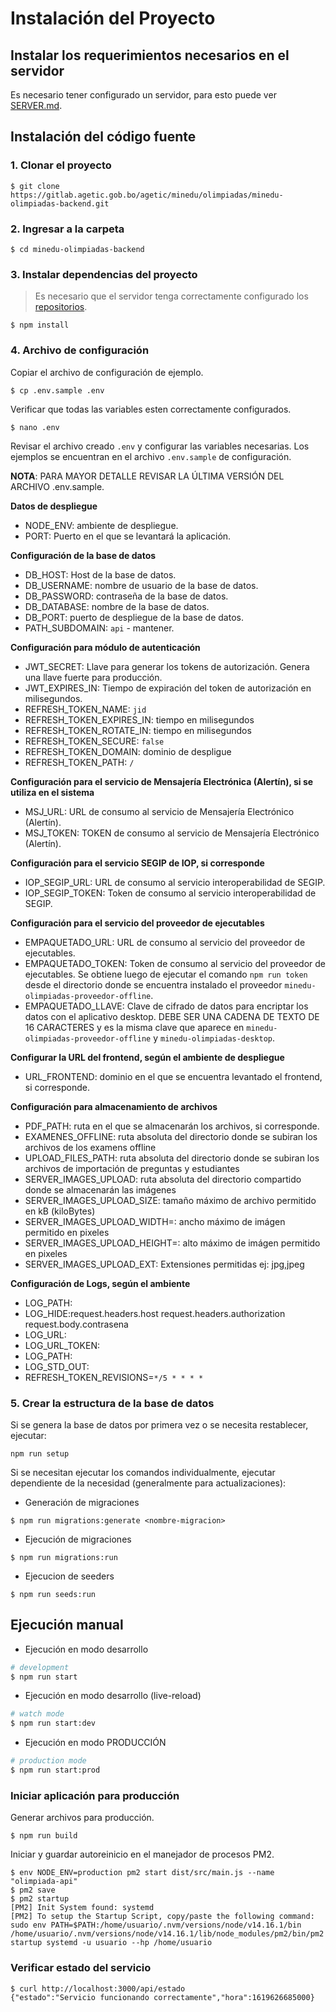 # Instalación del Proyecto

## Instalar los requerimientos necesarios en el servidor

Es necesario tener configurado un servidor, para esto puede ver [SERVER.md](SERVER.md).

## Instalación del código fuente

### 1. Clonar el proyecto

```
$ git clone https://gitlab.agetic.gob.bo/agetic/minedu/olimpiadas/minedu-olimpiadas-backend.git
```

### 2. Ingresar a la carpeta

```
$ cd minedu-olimpiadas-backend
```

### 3. Instalar dependencias del proyecto

> Es necesario que el servidor tenga correctamente configurado los [repositorios](http://repositorio.agetic.gob.bo/).

```
$ npm install
```

### 4. Archivo de configuración

Copiar el archivo de configuración de ejemplo.

```
$ cp .env.sample .env
```

Verificar que todas las variables esten correctamente configurados.

```
$ nano .env
```

Revisar el archivo creado `.env` y configurar las variables necesarias. Los ejemplos se encuentran en el archivo `.env.sample` de configuración.

**NOTA**: PARA MAYOR DETALLE REVISAR LA ÚLTIMA VERSIÓN DEL ARCHIVO .env.sample.

**Datos de despliegue**
- NODE_ENV: ambiente de despliegue.
- PORT: Puerto en el que se levantará la aplicación.

**Configuración de la base de datos**
- DB_HOST: Host de la base de datos.
- DB_USERNAME: nombre de usuario de la base de datos.
- DB_PASSWORD: contraseña de la base de datos.
- DB_DATABASE: nombre de la base de datos.
- DB_PORT: puerto de despliegue de la base de datos.
- PATH_SUBDOMAIN: `api` - mantener.

**Configuración para módulo de autenticación**
- JWT_SECRET: Llave para generar los tokens de autorización. Genera una llave fuerte para producción.
- JWT_EXPIRES_IN: Tiempo de expiración del token de autorización en milisegundos.
- REFRESH_TOKEN_NAME: `jid`
- REFRESH_TOKEN_EXPIRES_IN: tiempo en milisegundos
- REFRESH_TOKEN_ROTATE_IN: tiempo en milisegundos
- REFRESH_TOKEN_SECURE: `false`
- REFRESH_TOKEN_DOMAIN: dominio de despligue
- REFRESH_TOKEN_PATH: `/`

**Configuración para el servicio de Mensajería Electrónica (Alertín), si se utiliza en el sistema**
- MSJ_URL: URL de consumo al servicio de Mensajería Electrónico (Alertín).
- MSJ_TOKEN: TOKEN de consumo al servicio de Mensajería Electrónico (Alertín).

**Configuración para el servicio SEGIP de IOP, si corresponde**
- IOP_SEGIP_URL: URL de consumo al servicio interoperabilidad de SEGIP.
- IOP_SEGIP_TOKEN: Token de consumo al servicio interoperabilidad de SEGIP.

**Configuración para el servicio del proveedor de ejecutables**
- EMPAQUETADO_URL: URL de consumo al servicio del proveedor de ejecutables.
- EMPAQUETADO_TOKEN: Token de consumo al servicio del proveedor de ejecutables.
  Se obtiene luego de ejecutar el comando `npm run token` desde el directorio donde se encuentra instalado el proveedor `minedu-olimpiadas-proveedor-offline`.
- EMPAQUETADO_LLAVE: Clave de cifrado de datos para encriptar los datos con el aplicativo desktop.
  DEBE SER UNA CADENA DE TEXTO DE 16 CARACTERES y es la misma clave que aparece en `minedu-olimpiadas-proveedor-offline` y `minedu-olimpiadas-desktop`.

**Configurar la URL del frontend, según el ambiente de despliegue**
- URL_FRONTEND: dominio en el que se encuentra levantado el frontend, si corresponde.

**Configuración para almacenamiento de archivos**
- PDF_PATH: ruta en el que se almacenarán los archivos, si corresponde.
- EXAMENES_OFFLINE: ruta absoluta del directorio donde se subiran los archivos de los examens offline
- UPLOAD_FILES_PATH: ruta absoluta del directorio donde se subiran los archivos de importación de preguntas y estudiantes
- SERVER_IMAGES_UPLOAD: ruta absoluta del directorio compartido donde se almacenarán las imágenes
- SERVER_IMAGES_UPLOAD_SIZE: tamaño máximo de archivo permitido en kB (kiloBytes)
- SERVER_IMAGES_UPLOAD_WIDTH=: ancho máximo de imágen permitido en pixeles
- SERVER_IMAGES_UPLOAD_HEIGHT=: alto máximo de imágen permitido en pixeles
- SERVER_IMAGES_UPLOAD_EXT: Extensiones permitidas ej: jpg,jpeg

**Configuración de Logs, según el ambiente**
- LOG_PATH:
- LOG_HIDE:request.headers.host request.headers.authorization request.body.contrasena
- LOG_URL:
- LOG_URL_TOKEN:
- LOG_PATH:
- LOG_STD_OUT:
- REFRESH_TOKEN_REVISIONS=`*/5 * * * *`


### 5. Crear la estructura de la base de datos

Si se genera la base de datos por primera vez o se necesita restablecer, ejecutar:

```
npm run setup
```

Si se necesitan ejecutar los comandos individualmente, ejecutar dependiente de la necesidad (generalmente para actualizaciones):

- Generación de migraciones
```
$ npm run migrations:generate <nombre-migracion>
```
- Ejecución de migraciones
```
$ npm run migrations:run
```
- Ejecucion de seeders
```
$ npm run seeds:run
```

## Ejecución manual

- Ejecución en modo desarrollo
```bash
# development
$ npm run start
```
- Ejecución en modo desarrollo (live-reload)
```bash
# watch mode
$ npm run start:dev
```
- Ejecución en modo PRODUCCIÓN
```bash
# production mode
$ npm run start:prod
```

### Iniciar aplicación para producción

Generar archivos para producción.

```
$ npm run build
```

Iniciar y guardar autoreinicio en el manejador de procesos PM2.

```
$ env NODE_ENV=production pm2 start dist/src/main.js --name "olimpiada-api"
$ pm2 save
$ pm2 startup
[PM2] Init System found: systemd
[PM2] To setup the Startup Script, copy/paste the following command:
sudo env PATH=$PATH:/home/usuario/.nvm/versions/node/v14.16.1/bin /home/usuario/.nvm/versions/node/v14.16.1/lib/node_modules/pm2/bin/pm2 startup systemd -u usuario --hp /home/usuario
```

### Verificar estado del servicio

```
$ curl http://localhost:3000/api/estado
{"estado":"Servicio funcionando correctamente","hora":1619626685000}
```
